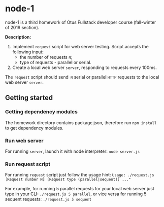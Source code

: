 # node-1
node-1 is a third homework of Otus Fullstack developer course (fall-winter of 2019 section).

**Description:**

1. Implement `request` script for web server testing. Script accepts the following input:
   - the number of requests `N`;
   - type of requests - parallel or serial.
2. Create a local web server `server`, responding to requests every 100ms.

The `request` script should send` N` serial or parallel `HTTP` requests to the local web server `server`.

## Getting started
### Getting dependency modules
The homework directory contains package.json, therefore run `npm install` to get dependency modules.
### Run web server
For running `server`, launch it with node interpreter:
`node server.js`
### Run request script
For running `request` script just follow the usage hint:
`Usage: ./request.js [Request number N] [Request type (parallel|sequent)] ..."`

For example, for running 5 parallel requests for your local web server just type in your CLI:
`./request.js 5 parallel`,
or vice versa for running 5 sequent requests:
`./request.js 5 sequent`